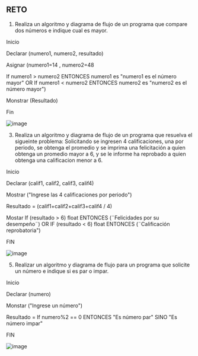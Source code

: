 ## RETO
1. Realiza un algoritmo y diagrama de flujo de un programa que compare dos números e indique cual es mayor.

Inicio

Declarar (numero1, numero2, resultado)

Asignar (numero1=14 , numero2=48

If numero1 > numero2 ENTONCES numero1 es "numero1 es el número mayor" OR If numero1 < numero2 ENTONCES numero2 es "numero2 es el número mayor")

Monstrar (Resultado)

Fin

![image](https://user-images.githubusercontent.com/101658619/158850065-17163f57-965a-459e-aaaa-d73b201808a8.png)



3. Realiza un algoritmo y diagrama de flujo de un programa que resuelva el sigueinte problema: Solicitando se ingresen 4 calificaciones, una por periodo, se obtenga el promedio y se imprima una felicitación a quien obtenga un promedio mayor a 6, y se le informe ha reprobado a quien obtenga una calificacion menor a 6.

Inicio

Declarar (calif1, calif2, calif3, calif4)

Mostrar ("Ingrese las 4 calificaciones por periodo")

Resultado = (calif1+calif2+calif3+calif4 / 4) 

Mostar If (resultado > 6) float ENTONCES (¨Felicidades por su desempeño¨) OR IF (resultado < 6) float ENTONCES (¨Calificación reprobatoria")

FIN

![image](https://user-images.githubusercontent.com/101658619/158856115-f43834b4-46aa-4dc3-878d-0974f7a58824.png)



5. Realizar un algoritmo y diagrama de flujo para un programa que solicite un número e indique si es par o impar.


Inicio

Declarar (numero)

Monstar ("Ingrese un número")

Resultado = If numero%2 == 0 ENTONCES "Es número par" SINO "Es número impar"

FIN


![image](https://user-images.githubusercontent.com/101658619/158855880-e2fce647-9021-478a-a0d2-73aa32e42a65.png)
